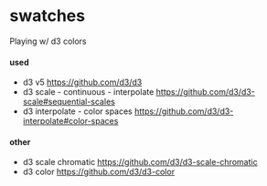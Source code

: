 # swatches
Playing w/ d3 colors

#### used

- d3 v5 https://github.com/d3/d3
- d3 scale - continuous - interpolate https://github.com/d3/d3-scale#sequential-scales
- d3 interpolate - color spaces https://github.com/d3/d3-interpolate#color-spaces

#### other

- d3 scale chromatic https://github.com/d3/d3-scale-chromatic
- d3 color https://github.com/d3/d3-color
